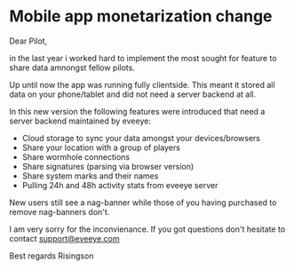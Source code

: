 # Mobile app monetarization change

Dear Pilot,

in the last year i worked hard to implement the most sought for feature to share data amnongst fellow pilots.

Up until now the app was running fully clientside. This meant it stored all data on your phone/tablet and did not need a server backend at all.

In this new version the following features were introduced that need a server backend maintained by eveeye:

- Cloud storage to sync your data amongst your devices/browsers
- Share your location with a group of players
- Share wormhole connections
- Share signatures (parsing via browser version)
- Share system marks and their names
- Pulling 24h and 48h activity stats from eveeye server

New users still see a nag-banner while those of you having purchased to remove nag-banners don't.

I am very sorry for the inconvienance.
If you got questions don't hesitate to contact support@eveeye.com

Best regards
Risingson





<!--stackedit_data:
eyJoaXN0b3J5IjpbLTE1OTEzMTY2MiwxMTkxMDEzMDYwLC0xMD
YyMTEzNjYyXX0=
-->